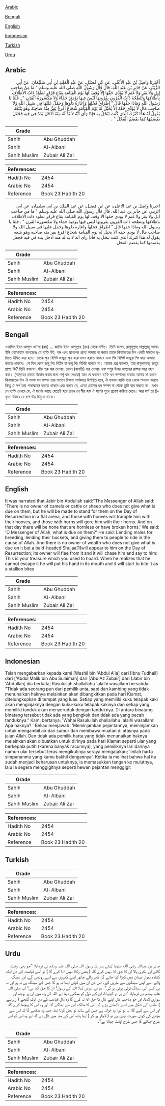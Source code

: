 [Arabic](#arabic)

[Bengali](#bengali)

[English](#english)

[Indonesian](#indonesian)

[Turkish](#turkish)

[Urdu](#urdu)

## Arabic


<div dir="rtl" lang="ar" style={{fontSize:'larger',backgroundColor:'#f8f9fa',padding:20}}>
أَخْبَرَنَا وَاصِلُ بْنُ عَبْدِ الأَعْلَى، عَنِ ابْنِ فُضَيْلٍ، عَنْ عَبْدِ الْمَلِكِ بْنِ أَبِي سُلَيْمَانَ، عَنْ أَبِي الزُّبَيْرِ، عَنْ جَابِرِ بْنِ عَبْدِ اللَّهِ، قَالَ قَالَ رَسُولُ اللَّهِ صلى الله عليه وسلم ‏"‏ مَا مِنْ صَاحِبِ إِبِلٍ وَلاَ بَقَرٍ وَلاَ غَنَمٍ لاَ يُؤَدِّي حَقَّهَا إِلاَّ وُقِفَ لَهَا يَوْمَ الْقِيَامَةِ بِقَاعٍ قَرْقَرٍ تَطَؤُهُ ذَاتُ الأَظْلاَفِ بِأَظْلاَفِهَا وَتَنْطَحُهُ ذَاتُ الْقُرُونِ بِقُرُونِهَا لَيْسَ فِيهَا يَوْمَئِذٍ جَمَّاءُ وَلاَ مَكْسُورَةُ الْقَرْنِ ‏"‏ ‏.‏ قُلْنَا يَا رَسُولَ اللَّهِ وَمَاذَا حَقُّهَا قَالَ ‏"‏ إِطْرَاقُ فَحْلِهَا وَإِعَارَةُ دَلْوِهَا وَحَمْلٌ عَلَيْهَا فِي سَبِيلِ اللَّهِ وَلاَ صَاحِبِ مَالٍ لاَ يُؤَدِّي حَقَّهُ إِلاَّ يُخَيَّلُ لَهُ يَوْمَ الْقِيَامَةِ شُجَاعٌ أَقْرَعُ يَفِرُّ مِنْهُ صَاحِبُهُ وَهُوَ يَتْبَعُهُ يَقُولُ لَهُ هَذَا كَنْزُكَ الَّذِي كُنْتَ تَبْخَلُ بِهِ فَإِذَا رَأَى أَنَّهُ لاَ بُدَّ لَهُ مِنْهُ أَدْخَلَ يَدَهُ فِي فِيهِ فَجَعَلَ يَقْضَمُهَا كَمَا يَقْضَمُ الْفَحْلُ ‏"‏ ‏.‏
</div>
<div style={{backgroundColor:'#f8f9fa',padding:20, marginBottom: 10}}><table> <thead> <tr> <th>Grade</th> <th></th> </tr> </thead> <tbody> <tr><td>Sahih</td><td>Abu Ghuddah</td></tr><tr><td>Sahih</td><td>Al-Albani</td></tr><tr><td>Sahih Muslim</td><td>Zubair Ali Zai</td></tr></tbody></table><table> <thead> <tr> <th>References:</th> <th></th> </tr> </thead> <tbody><tr><td>Hadith No</td><td>2454</td></tr><tr><td>Arabic No</td><td>2454</td></tr><tr><td>Reference</td><td>Book 23 Hadith 20</td></tr></tbody></table></div>


<div dir="rtl" lang="ar" style={{fontSize:'larger',backgroundColor:'#f8f9fa',padding:20}}>
اخبرنا واصل بن عبد الاعلى، عن ابن فضيل، عن عبد الملك بن ابي سليمان، عن ابي الزبير، عن جابر بن عبد الله، قال قال رسول الله صلى الله عليه وسلم " ما من صاحب ابل ولا بقر ولا غنم لا يودي حقها الا وقف لها يوم القيامة بقاع قرقر تطوه ذات الاظلاف باظلافها وتنطحه ذات القرون بقرونها ليس فيها يوميذ جماء ولا مكسورة القرن " . قلنا يا رسول الله وماذا حقها قال " اطراق فحلها واعارة دلوها وحمل عليها في سبيل الله ولا صاحب مال لا يودي حقه الا يخيل له يوم القيامة شجاع اقرع يفر منه صاحبه وهو يتبعه يقول له هذا كنزك الذي كنت تبخل به فاذا راى انه لا بد له منه ادخل يده في فيه فجعل يقضمها كما يقضم الفحل
</div>
<div style={{backgroundColor:'#f8f9fa',padding:20, marginBottom: 10}}><table> <thead> <tr> <th>Grade</th> <th></th> </tr> </thead> <tbody> <tr><td>Sahih</td><td>Abu Ghuddah</td></tr><tr><td>Sahih</td><td>Al-Albani</td></tr><tr><td>Sahih Muslim</td><td>Zubair Ali Zai</td></tr></tbody></table><table> <thead> <tr> <th>References:</th> <th></th> </tr> </thead> <tbody><tr><td>Hadith No</td><td>2454</td></tr><tr><td>Arabic No</td><td>2454</td></tr><tr><td>Reference</td><td>Book 23 Hadith 20</td></tr></tbody></table></div>

## Bengali


<div dir="ltr" lang="bn" style={{fontSize:'larger',backgroundColor:'#f8f9fa',padding:20}}>
ওয়াসিল ইবন আব্দুল আ'লা (রাঃ) ... জাবির ইবন আব্দুল্লাহ (রাঃ) থেকে বর্ণিত। তিনি বলেন, রাসূলুল্লাহ্ সাল্লাল্লাহু আলাইহি ওয়াসাল্লাম বলেছেনঃ যে ব্যক্তি উট, গরু এবং ছাগলের প্রাপ্য আদায় না করবে তাকে কিয়ামতের দিন একটি সমতল ভূমিতে উখিত করা হবে। তাকে ক্ষুর বিশিষ্ট জন্তুরা ক্ষুর দ্বারা দলন করতে থাকবে এবং শিং বিশিষ্ট জন্তুরা শিং দ্বারা আঘাত করতে থাকবে। সে দিন কোন জন্তু শিং বিহীন বা ভগ্ন শিং বিশিষ্ট থাকবে না। আমরা প্রশ্ন করলাম, ইয়া রাসূলাল্লাহ্! জন্তুর প্রাপ্য কি? তিনি বললেন, ষাঁড় গরু ধার দেওয়া, ডোল (বালতি) ধার দেওয়া এবং পশুর উপর আল্লাহর রাস্তায় ভার বহন করা। (আল্লাহর রাস্তায় জিহাদ করার জন্য পশু ধার দেওয়া) আর যে ধন্যবান ব্যক্তি ধন সম্পদের যাকাত আদায় না করবে কিয়ামতের দিন ঐ সমস্ত ধন সম্পদ তার সামনে বিষাক্ত সৰ্পকারে উপস্থিত হবে, ঐ ধনবান ব্যক্তি তার থেকে পলায়ন করবে কিন্তু ঐ সৰ্প তার পশ্চাদ্ধাবন করতে থাকবে এবং বলবে যে, এতো তোমার ধন সম্পদ যা থেকে তুমি ব্যয় করতে না। যখন সে ব্যক্তি দেখবে যে, ঐ সৰ্পের কাছে যেতেই হবে তখন সে স্বীয় হস্ত ঐ সৰ্পের মুখে প্রবেশ করিয়ে দেবে। আর সর্প তা চিবুতে থাকবে যে রূপ যাঁড় চিবুতে থাকে।
</div>
<div style={{backgroundColor:'#f8f9fa',padding:20, marginBottom: 10}}><table> <thead> <tr> <th>Grade</th> <th></th> </tr> </thead> <tbody> <tr><td>Sahih</td><td>Abu Ghuddah</td></tr><tr><td>Sahih</td><td>Al-Albani</td></tr><tr><td>Sahih Muslim</td><td>Zubair Ali Zai</td></tr></tbody></table><table> <thead> <tr> <th>References:</th> <th></th> </tr> </thead> <tbody><tr><td>Hadith No</td><td>2454</td></tr><tr><td>Arabic No</td><td>2454</td></tr><tr><td>Reference</td><td>Book 23 Hadith 20</td></tr></tbody></table></div>

## English


<div dir="ltr" lang="en" style={{fontSize:'larger',backgroundColor:'#f8f9fa',padding:20}}>
It was narrated that Jabir bin Abdullah said:"The Messenger of Allah said: 'There is no owner of camels or cattle or sheep who does not give what is due on them, but he will be made to stand for them on the Day of Resurrection in a flat arena, and those with hooves will trample him with their hooves, and those with horns will gore him with their horns. And on that day there will be none that are hornless or have broken horns.' We said: 'O Messenger of Allah, what is due on them?' He said: Lending males for breeding, lending their buckets, and giving them to people to ride in the cause of Allah. And there is no owner of wealth who does not give what is due on it but a bald-headed Shujaa[1]will appear to him on the Day of Resurrection; its owner will flee from it and it will chase him and say to him: This is your treasure which you used to hoard. When he realizes that he cannot escape it he will put his hand in its mouth and it will start to bite it as a stallion bites
</div>
<div style={{backgroundColor:'#f8f9fa',padding:20, marginBottom: 10}}><table> <thead> <tr> <th>Grade</th> <th></th> </tr> </thead> <tbody> <tr><td>Sahih</td><td>Abu Ghuddah</td></tr><tr><td>Sahih</td><td>Al-Albani</td></tr><tr><td>Sahih Muslim</td><td>Zubair Ali Zai</td></tr></tbody></table><table> <thead> <tr> <th>References:</th> <th></th> </tr> </thead> <tbody><tr><td>Hadith No</td><td>2454</td></tr><tr><td>Arabic No</td><td>2454</td></tr><tr><td>Reference</td><td>Book 23 Hadith 20</td></tr></tbody></table></div>

## Indonesian


<div dir="ltr" lang="id" style={{fontSize:'larger',backgroundColor:'#f8f9fa',padding:20}}>
Telah mengabarkan kepada kami [Washil bin 'Abdul A'la] dari [Ibnu Fudhail] dari ['Abdul Malik bin Abu Sulaiman] dari [Abu Az Zubair] dari [Jabir bin 'Abdullah] dia berkata; Rasulullah shallallahu 'alaihi wasallam bersabda: "Tidak ada seorang pun dari pemilik unta, sapi dan kambing yang tidak menunaikan haknya melainkan akan dibangkitkan pada hari Kiamat, ditelungkupkan di tempat yang luas. Setiap yang memiliki kuku telapak kaki akan menginjaknya dengan kuku-kuku telapak kakinya dan setiap yang memiliki tanduk akan menyeruduk dengan tanduknya. Di antara binatang-binatang tersebut tidak ada yang bengkok dan tidak ada yang pecah tanduknya." Kami bertanya; 'Wahai Rasulullah shallallahu 'alaihi wasallam! Apa haknya? ' Beliau menjawab: 'Meminjamkan pejantannya, meminjamkan untuk mengambil air dari sumur dan membawa muatan di atasnya pada jalan Allah. Dan tidak ada pemilik harta yang tidak menunaikan haknya melainkan akan dibuatkan untuk dirinya pada hari Kiamat seperti ular yang berkepala putih (karena banyak racunnya), yang pemiliknya lari darinya namun ular tersebut terus mengikutinya seraya mengatakan; 'Inilah harta simpananmu yang kamu bakhil dengannya'. Ketika ia melihat bahwa hal itu sudah menjadi keharusan untuknya, ia memasukkan tangan ke mulutnya, lalu ia segera menggigitnya seperti hewan pejantan menggigit
</div>
<div style={{backgroundColor:'#f8f9fa',padding:20, marginBottom: 10}}><table> <thead> <tr> <th>Grade</th> <th></th> </tr> </thead> <tbody> <tr><td>Sahih</td><td>Abu Ghuddah</td></tr><tr><td>Sahih</td><td>Al-Albani</td></tr><tr><td>Sahih Muslim</td><td>Zubair Ali Zai</td></tr></tbody></table><table> <thead> <tr> <th>References:</th> <th></th> </tr> </thead> <tbody><tr><td>Hadith No</td><td>2454</td></tr><tr><td>Arabic No</td><td>2454</td></tr><tr><td>Reference</td><td>Book 23 Hadith 20</td></tr></tbody></table></div>

## Turkish


<div dir="ltr" lang="tr" style={{fontSize:'larger',backgroundColor:'#f8f9fa',padding:20}}>

</div>
<div style={{backgroundColor:'#f8f9fa',padding:20, marginBottom: 10}}><table> <thead> <tr> <th>Grade</th> <th></th> </tr> </thead> <tbody> <tr><td>Sahih</td><td>Abu Ghuddah</td></tr><tr><td>Sahih</td><td>Al-Albani</td></tr><tr><td>Sahih Muslim</td><td>Zubair Ali Zai</td></tr></tbody></table><table> <thead> <tr> <th>References:</th> <th></th> </tr> </thead> <tbody><tr><td>Hadith No</td><td>2454</td></tr><tr><td>Arabic No</td><td>2454</td></tr><tr><td>Reference</td><td>Book 23 Hadith 20</td></tr></tbody></table></div>

## Urdu


<div dir="rtl" lang="ur" style={{fontSize:'larger',backgroundColor:'#f8f9fa',padding:20}}>
جابر بن عبداللہ رضی الله عنہما کہتے ہیں کہ رسول اللہ صلی اللہ علیہ وسلم نے فرمایا: ”جو بھی اونٹ، گائے اور بکری والا ان کا حق ادا نہیں کرے گا، ( یعنی زکاۃ نہیں ادا کرے گا ) تو اسے قیامت کے دن ایک کشادہ ہموار میدان میں کھڑا کیا جائے گا، کھر والے جانور اپنے کھروں سے اسے روندیں گے، اور سینگ والے اسے اپنی سینگوں سے ماریں گے۔ اس دن ان میں کوئی ایسا نہ ہو گا جس کے سینگ ہی نہ ہو اور نہ ہی کسی کی سینگ ٹوٹی ہوئی ہو گی“، ہم نے عرض کیا: اللہ کے رسول! ان کا حق کیا ہے؟ آپ صلی اللہ علیہ وسلم نے فرمایا: ”ان پر نر کودوانا، ان کے ڈول کو منگنی دینا اور اللہ کی راہ میں ان پر بوجھ اور سواری لادنا، اور جو صاحب مال اپنے مال کا حق ادا نہ کرے گا وہ مال قیامت کے دن ایک گنجے ( زہریلے ) سانپ کی شکل میں اسے دکھائی پڑے گا، اس کا مالک اس سے بھاگے گا، اور وہ اس کا پیچھا کرے گا، اور اس سے کہے گا: یہ تو تیرا وہ خزانہ ہے جس کے ساتھ تو بخل کرتا تھا، جب وہ دیکھے گا کہ اس سے بچنے کی کوئی صورت نہیں ہے تو ( لاچار ہو کر ) اپنا ہاتھ اس کے منہ میں ڈال دے گا، اور وہ اس کو اس طرح چبائے گا جس طرح اونٹ چباتا ہے“۔
</div>
<div style={{backgroundColor:'#f8f9fa',padding:20, marginBottom: 10}}><table> <thead> <tr> <th>Grade</th> <th></th> </tr> </thead> <tbody> <tr><td>Sahih</td><td>Abu Ghuddah</td></tr><tr><td>Sahih</td><td>Al-Albani</td></tr><tr><td>Sahih Muslim</td><td>Zubair Ali Zai</td></tr></tbody></table><table> <thead> <tr> <th>References:</th> <th></th> </tr> </thead> <tbody><tr><td>Hadith No</td><td>2454</td></tr><tr><td>Arabic No</td><td>2454</td></tr><tr><td>Reference</td><td>Book 23 Hadith 20</td></tr></tbody></table></div>